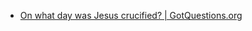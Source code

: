- [On what day was Jesus crucified? | GotQuestions.org](https://www.gotquestions.org/three-days.html)
